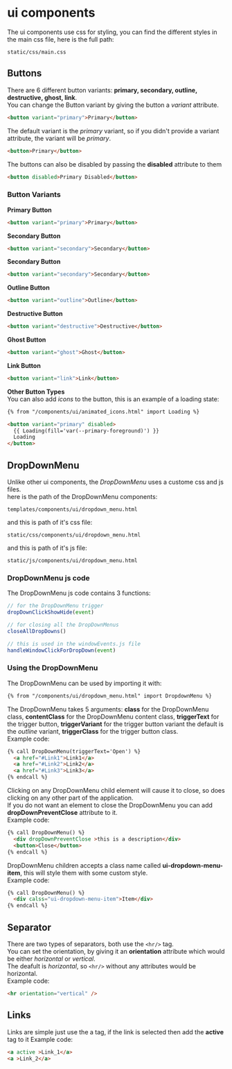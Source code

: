 # ui components
The ui components use css for styling, you can find the different styles in the main css file, 
here is the full path:
```
static/css/main.css
```


## Buttons
There are 6 different button variants: **primary, secondary, outline, destructive, ghost, link**.\
You can change the Button variant by giving the button a *variant* attribute.
```html
<button variant="primary">Primary</button>
```
The default variant is the *primary* variant, so if you didn't provide a variant attribute, the variant will be *primary*.
```html
<button>Primary</button>
```
The buttons can also be disabled by passing the **disabled** attribute to them
```html
<button disabled>Primary Disabled</button>
```


### Button Variants
**Primary Button**
```html
<button variant="primary">Primary</button>
```

**Secondary Button**
```html
<button variant="secondary">Secondary</button>
```

**Secondary Button**
```html
<button variant="secondary">Secondary</button>
```

**Outline Button**
```html
<button variant="outline">Outline</button>
```

**Destructive Button**
```html
<button variant="destructive">Destructive</button>
```

**Ghost Button**
```html
<button variant="ghost">Ghost</button>
```

**Link Button**
```html
<button variant="link">Link</button>
```

**Other Button Types**\
You can also add *icons* to the button, this is an example of a loading state:
```html
{% from "/components/ui/animated_icons.html" import Loading %}

<button variant="primary" disabled>
  {{ Loading(fill='var(--primary-foreground)') }}
  Loading
</button>
```


## DropDownMenu

Unlike other ui components, the *DropDownMenu* uses a custome css and js files.\
here is the path of the DropDownMenu components:
```
templates/components/ui/dropdown_menu.html
```
and this is path of it's css file:
```
static/css/components/ui/dropdown_menu.html
```
and this is path of it's js file:
```
static/js/components/ui/dropdown_menu.html
```

### DropDownMenu js code
The DropDownMenu js code contains 3 functions:
```js
// for the DropDownMenu trigger
dropDownClickShowHide(event)

// for closing all the DropDownMenus
closeAllDropDowns()

// this is used in the windowEvents.js file
handleWindowClickForDropDown(event)
```
### Using the DropDownMenu
The DropDownMenu can be used by importing it with:
```html
{% from "/components/ui/dropdown_menu.html" import DropdownMenu %}
```

The DropDownMenu takes 5 arguments: **class** for the DropDownMenu class, **contentClass** for the DropDownMenu content class, **triggerText** for the trigger button, **triggerVariant** for the trigger button variant the default is the *outline* variant, **triggerClass** for the trigger button class.\
Example code:
```html
{% call DropDownMenu(triggerText='Open') %}
  <a href="#Link1">Link1</a>
  <a href="#Link2">Link2</a>
  <a href="#Link3">Link3</a>
{% endcall %}
```

Clicking on any DropDownMenu child element will cause it to close, so does clicking on any other part of the application.\
If you do not want an element to close the DropDownMenu you can add **dropDownPreventClose** attribute to it.\
Example code:
```html
{% call DropDownMenu() %}
  <div dropDownPreventClose >this is a description</div>
  <button>Close</button>
{% endcall %}
```
DropDownMenu children accepts a class name called **ui-dropdown-menu-item**, this will style them with some custom style.\
Example code:
```html
{% call DropDownMenu() %}
  <div calss="ui-dropdown-menu-item">Item</div>
{% endcall %}
```

## Separator
There are two types of separators, both use the `<hr/>` tag.\
You can set the orientation, by giving it an **orientation** attribute which would be either *horizontal* or *vertical*.\
The deafult is *horizontal*, so `<hr/>` without any attributes would be horizontal.\
Example code:
```html
<hr orientation="vertical" />
```

## Links
Links are simple just use the a tag, if the link is selected then add the **active** tag to it
Example code:

```html
<a active >Link_1</a>
<a >Link_2</a>
```




